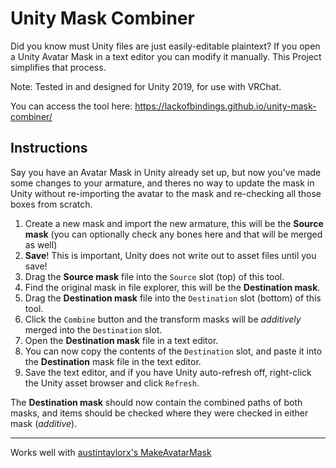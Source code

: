 # Unity Mask Combiner

Did you know must Unity files are just easily-editable plaintext?
If you open a Unity Avatar Mask in a text editor you can modify it manually.
This Project simplifies that process.

Note: Tested in and designed for Unity 2019, for use with VRChat.

You can access the tool here: https://lackofbindings.github.io/unity-mask-combiner/

## Instructions
Say you have an Avatar Mask in Unity already set up, but now you've made some changes to your armature, and theres no way to update the mask in Unity without re-importing the avatar to the mask and re-checking all those boxes from scratch.
1. Create a new mask and import the new armature, this will be the **Source mask** (you can optionally check any bones here and that will be merged as well)
2. **Save**! This is important, Unity does not write out to asset files until you save!
3. Drag the **Source mask** file into the `Source` slot (top) of this tool.
4. Find the original mask in file explorer, this will be the **Destination mask**.
5. Drag the **Destination mask** file into the `Destination` slot (bottom) of this tool.
6. Click the `Combine` button and the transform masks will be *additively* merged into the `Destination` slot.
7. Open the **Destination mask** file in a text editor. 
8. You can now copy the contents of the `Destination` slot, and paste it into the **Destination** mask file in the text editor.
9. Save the text editor, and if you have Unity auto-refresh off, right-click the Unity asset browser and click `Refresh`.

The **Destination mask** should now contain the combined paths of both masks, and items should be checked where they were checked in either mask (*additive*).

-----

Works well with [austintaylorx's MakeAvatarMask](https://forum.unity.com/threads/how-to-create-an-avatar-mask-for-custom-gameobject-hierarchy-from-scene.574270/#post-4398478)